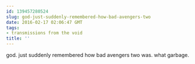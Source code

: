 ```yaml
---
id: 139457280524
slug: god-just-suddenly-remembered-how-bad-avengers-two
date: 2016-02-17 02:06:47 GMT
tags:
- transmissions from the void
title: ''
---
```

god. just suddenly remembered how bad avengers two was. what garbage.